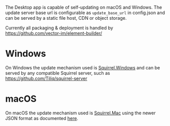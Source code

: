 The Desktop app is capable of self-updating on macOS and Windows.
The update server base url is configurable as `update_base_url` in config.json and can be served by a static file host,
CDN or object storage.

Currently all packaging & deployment is handled by https://github.com/vector-im/element-builder/

# Windows

On Windows the update mechanism used is [Squirrel.Windows](https://github.com/Squirrel/Squirrel.Windows)
and can be served by any compatible Squirrel server, such as https://github.com/Tiliq/squirrel-server

# macOS

On macOS the update mechanism used is [Squirrel.Mac](https://github.com/Squirrel/Squirrel.Mac)
using the newer JSON format as documented [here](https://github.com/Squirrel/Squirrel.Mac#update-file-json-format).
